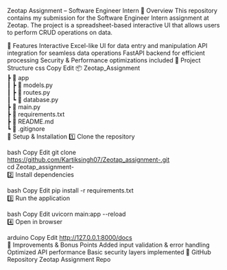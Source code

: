 Zeotap Assignment – Software Engineer Intern
📝 Overview
This repository contains my submission for the Software Engineer Intern assignment at Zeotap. The project is a spreadsheet-based interactive UI that allows users to perform CRUD operations on data.

🚀 Features
Interactive Excel-like UI for data entry and manipulation
API integration for seamless data operations
FastAPI backend for efficient processing
Security & Performance optimizations included
📂 Project Structure
css
Copy
Edit
📦 Zeotap_Assignment  
 ┣ 📂 app  
 ┃ ┣ 📜 models.py  
 ┃ ┣ 📜 routes.py  
 ┃ ┗ 📜 database.py  
 ┣ 📜 main.py  
 ┣ 📜 requirements.txt  
 ┣ 📜 README.md  
 ┗ 📜 .gitignore  
🔧 Setup & Installation
1️⃣ Clone the repository

bash
Copy
Edit
git clone https://github.com/Kartiksingh07/Zeotap_assignment-.git  
cd Zeotap_assignment-  
2️⃣ Install dependencies

bash
Copy
Edit
pip install -r requirements.txt  
3️⃣ Run the application

bash
Copy
Edit
uvicorn main:app --reload  
4️⃣ Open in browser

arduino
Copy
Edit
http://127.0.0.1:8000/docs  
📌 Improvements & Bonus Points
Added input validation & error handling
Optimized API performance
Basic security layers implemented
🔗 GitHub Repository
Zeotap Assignment Repo
